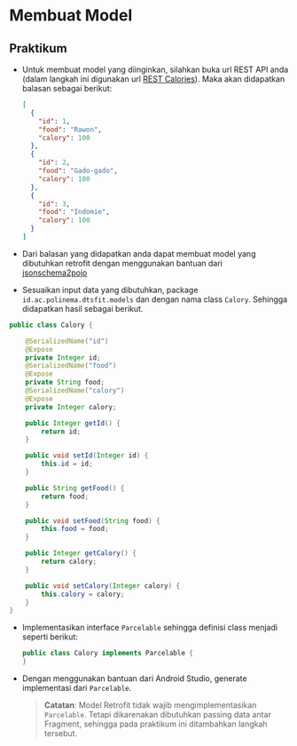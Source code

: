 # Membuat Model

## Praktikum
- Untuk membuat model yang diinginkan, silahkan buka url REST API anda (dalam
 langkah ini digunakan url [REST Calories](http://my-json-server.typicode.com/polinema-mobile/dts-fit/calories)). Maka akan didapatkan balasan sebagai berikut:

  ```json
  [
    {
      "id": 1,
      "food": "Rawon",
      "calory": 100
    },
    {
      "id": 2,
      "food": "Gado-gado",
      "calory": 100
    },
    {
      "id": 3,
      "food": "Indomie",
      "calory": 100
    }
  ]
  ```

- Dari balasan yang didapatkan anda dapat membuat model yang dibutuhkan retrofit
    dengan menggunakan bantuan dari [jsonschema2pojo](http://www.jsonschema2pojo.org/)

- Sesuaikan input data yang dibutuhkan, package `id.ac.polinema.dtsfit.models`
    dan dengan nama class `Calory`. Sehingga didapatkan hasil sebagai berikut.

```java
public class Calory {

    @SerializedName("id")
    @Expose
    private Integer id;
    @SerializedName("food")
    @Expose
    private String food;
    @SerializedName("calory")
    @Expose
    private Integer calory;

    public Integer getId() {
        return id;
    }

    public void setId(Integer id) {
        this.id = id;
    }

    public String getFood() {
        return food;
    }

    public void setFood(String food) {
        this.food = food;
    }

    public Integer getCalory() {
        return calory;
    }

    public void setCalory(Integer calory) {
        this.calory = calory;
    }
}
```

- Implementasikan interface `Parcelable` sehingga definisi class menjadi seperti
    berikut:

    ```java
    public class Calory implements Parcelable {
    }
    ```
- Dengan menggunakan bantuan dari Android Studio, generate implementasi dari
    `Parcelable`.

    > **Catatan**: Model Retrofit tidak wajib mengimplementasikan `Parcelable`.
    > Tetapi dikarenakan dibutuhkan passing data antar Fragment, sehingga pada
    > praktikum ini ditambahkan langkah tersebut.
